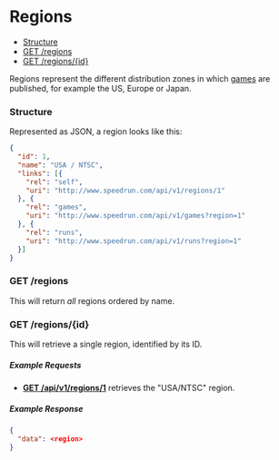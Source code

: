 # Regions

* [Structure](#structure)
* [GET /regions](#get-regions)
* [GET /regions/{id}](#get-regionsid)

Regions represent the different distribution zones in which [games](games.md) are published, for
example the US, Europe or Japan.

### Structure

Represented as JSON, a region looks like this:

```json
{
  "id": 1,
  "name": "USA / NTSC",
  "links": [{
    "rel": "self",
    "uri": "http://www.speedrun.com/api/v1/regions/1"
  }, {
    "rel": "games",
    "uri": "http://www.speedrun.com/api/v1/games?region=1"
  }, {
    "rel": "runs",
    "uri": "http://www.speedrun.com/api/v1/runs?region=1"
  }]
}
```

### GET /regions

This will return *all* regions ordered by name.

### GET /regions/{id}

This will retrieve a single region, identified by its ID.

##### Example Requests

* [**GET /api/v1/regions/1**](http://www.speedrun.com/api/v1/regions/1) retrieves the "USA/NTSC"
  region.

##### Example Response

```json
{
  "data": <region>
}
```
